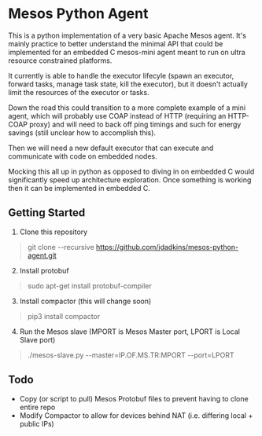 # Mesos Python Agent

This is a python implementation of a very basic Apache Mesos agent. 
It's mainly practice to better understand the minimal API that could 
be implemented for an embedded C mesos-mini agent meant to run on ultra resource
constrained platforms. 

It currently is able to handle the executor lifecyle (spawn an executor, forward tasks,
manage task state, kill the executor), but it doesn't actually limit the resources
of the executor or tasks.

Down the road this could transition to a more complete example of a mini agent,
which will probably use COAP instead of HTTP (requiring an HTTP-COAP proxy) and
will need to back off ping timings and such for energy savings (still unclear how to accomplish this). 

Then we will need a new default executor that can execute and communicate with
code on embedded nodes.

Mocking this all up in python as opposed to diving in on embedded C would significantly
speed up architecture exploration. Once something is working then it can be implemented
in embedded C.

## Getting Started

1. Clone this repository

> git clone --recursive https://github.com/jdadkins/mesos-python-agent.git

2. Install protobuf

> sudo apt-get install protobuf-compiler

3. Install compactor (this will change soon)

> pip3 install compactor

4. Run the Mesos slave (MPORT is Mesos Master port, LPORT is Local Slave port)

> ./mesos-slave.py --master=IP.OF.MS.TR:MPORT --port=LPORT

## Todo

- Copy (or script to pull) Mesos Protobuf files to prevent having to clone entire repo
- Modify Compactor to allow for devices behind NAT (i.e. differing local + public IPs)
